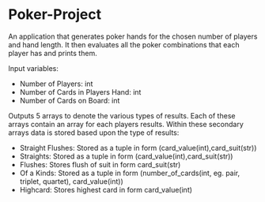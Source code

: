 # Poker-Project
An application that generates poker hands for the chosen number of players and hand length. It then evaluates all the poker combinations 
that each player has and prints them.

Input variables:

  - Number of Players: int
  - Number of Cards in Players Hand: int
  - Number of Cards on Board: int

Outputs 5 arrays to denote the various types of results. Each of these arrays contain an array for each players results. Within these 
secondary arrays data is stored based upon the type of results: 
  - Straight Flushes: Stored as a tuple in form (card_value(int),card_suit(str))
  - Straights: Stored as a tuple in form (card_value(int),card_suit(str))
  - Flushes: Stores flush of suit in form card_suit(str) 
  - Of a Kinds: Stored as a tuple in form (number_of_cards(int, eg. pair, triplet, quartet), card_value(int))
  - Highcard: Stores highest card in form card_value(int)
